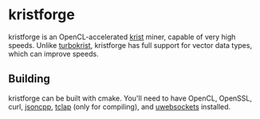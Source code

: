 # kristforge

kristforge is an OpenCL-accelerated [krist](http://krist.ceriat.net/) miner, capable of very high speeds. Unlike [turbokrist](https://github.com/apemanzilla/turbokrist), kristforge has full support for vector data types, which can improve speeds.

## Building

kristforge can be built with cmake. You'll need to have OpenCL, OpenSSL, curl, [jsoncpp](https://github.com/open-source-parsers/jsoncpp), [tclap](http://tclap.sourceforge.net/) (only for compiling), and [uwebsockets](https://github.com/uNetworking/uWebSockets) installed. 